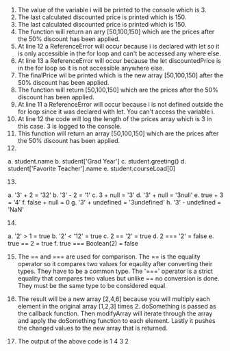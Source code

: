 1. The value of the variable i will be printed to the console which is 3.
2. The last calculated discounted price is printed which is 150.
3. The last calculated discounted price is printed which is 150.
4. The function will return an arry [50,100,150] which are the prices after the 50% discount has been applied.
5. At line 12 a ReferenceError will occur because i is declared with let so it is only accessible in the for loop and can't be accessed any where else.
6. At line 13 a ReferenceError will occur because the let discountedPrice is in the for loop so it is not accessible anywhere else.
7. The finalPrice wil be printed which is the new array [50,100,150] after the 50% discount has been applied.
8. The function will return [50,100,150] which are the prices after the 50% discount has been applied. 
9. At line 11 a ReferenceError will occur because i is not defined outside the for loop since it was declared with let. You can't access the variable i.
10. At line 12 the code will log the length of the prices array which is 3 in this case. 3 is logged to the console.
11. This function will return an array [50,100,150] which are the prices after the 50% discount has been applied.
12. 
  a. student.name
  b. student['Grad Year']
  c. student.greeting()
  d. student['Favorite Teacher'].name
  e. student.courseLoad[0]

13. 
  a. '3' + 2 = '32'
  b. '3' - 2 = '1'
  c. 3 + null = '3'
  d. '3' + null = '3null'
  e. true + 3 = '4'
  f. false + null = 0
  g. '3' + undefined = '3undefined'
  h. '3' - undefined = 'NaN'
  
14.
  a. '2' > 1 = true
  b. '2' < '12' = true
  c. 2 == '2' = true
  d. 2 === '2' = false
  e. true == 2 = true
  f. true === Boolean(2) = false
 
15. The == and === are used for comparison. The == is the equality operator so it compares two values for eqaulity after converting their types. They have to be a common type. The '===' operator is a strict equality that compares two values but unlike == no conversion is done. They must be the same type to be considered equal. 

17. The result will be a new array [2,4,6] because you will multiply each element in the original array [1,2,3] times 2. doSomething is passed as the callback function. Then modifyArray will iterate through the array and apply the doSomething function to each element. Lastly it pushes the changed values to the new array that is returned.
19. The output of the above code is 1 4 3 2
  

